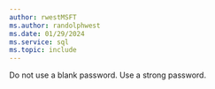 ```yaml
---
author: rwestMSFT
ms.author: randolphwest
ms.date: 01/29/2024
ms.service: sql
ms.topic: include
---
```

 Do not use a blank password. Use a strong password. 
